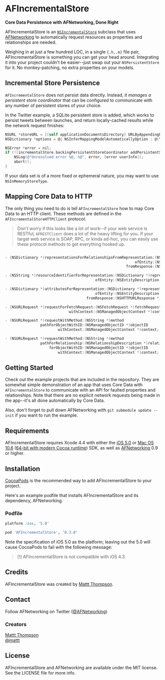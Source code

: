 # AFIncrementalStore
**Core Data Persistence with AFNetworking, Done Right**

AFIncrementalStore is an [`NSIncrementalStore`](http://nshipster.com/nsincrementalstore/) subclass that uses [AFNetworking](https://github.com/afnetworking/afnetworking) to automatically request resources as properties and relationships are needed. 

Weighing in at just a few hundred LOC, in a single `{.h,.m}` file pair, AFIncrementalStore is something you can get your head around. Integrating it into your project couldn't be easier--just swap out your `NSPersistentStore` for it. No monkey-patching, no extra properties on your models.

## Incremental Store Persistence

`AFIncrementalStore` does not persist data directly. Instead, _it manages a persistent store coordinator_ that can be configured to communicate with any number of persistent stores of your choice.

In the Twitter example, a SQLite persistent store is added, which works to persist tweets between launches, and return locally-cached results while the network request finishes:

``` objective-c
NSURL *storeURL = [[self applicationDocumentsDirectory] URLByAppendingPathComponent:@"Twitter.sqlite"];
NSDictionary *options = @{ NSInferMappingModelAutomaticallyOption : @(YES) };

NSError *error = nil;
if (![incrementalStore.backingPersistentStoreCoordinator addPersistentStoreWithType:NSSQLiteStoreType configuration:nil URL:storeURL options:options error:&error]) {
    NSLog(@"Unresolved error %@, %@", error, [error userInfo]);
    abort();
}
```

If your data set is of a more fixed or ephemeral nature, you may want to use `NSInMemoryStoreType`.

## Mapping Core Data to HTTP

The only thing you need to do is tell `AFIncrementalStore` how to map Core Data to an HTTP client. These methods are defined in the `AFIncrementalStoreHTTPClient` protocol:

> Don't worry if this looks like a lot of work--if your web service is RESTful, `AFRESTClient` does a lot of the heavy lifting for you. If your target web service is SOAP, RPC, or kinda ad-hoc, you can easily use these protocol methods to get everything hooked up.

```objective-c

- (NSDictionary *)representationsForRelationshipsFromRepresentation:(NSDictionary *)representation
                                                           ofEntity:(NSEntityDescription *)entity
                                                       fromResponse:(NSHTTPURLResponse *)response;

- (NSString *)resourceIdentifierForRepresentation:(NSDictionary *)representation
                                         ofEntity:(NSEntityDescription *)entity;

- (NSDictionary *)attributesForRepresentation:(NSDictionary *)representation
                                         ofEntity:(NSEntityDescription *)entity
                                     fromResponse:(NSHTTPURLResponse *)response;

- (NSURLRequest *)requestForFetchRequest:(NSFetchRequest *)fetchRequest
                             withContext:(NSManagedObjectContext *)context;

- (NSURLRequest *)requestWithMethod:(NSString *)method
                pathForObjectWithID:(NSManagedObjectID *)objectID
                        withContext:(NSManagedObjectContext *)context;

- (NSURLRequest *)requestWithMethod:(NSString *)method
                pathForRelationship:(NSRelationshipDescription *)relationship
                    forObjectWithID:(NSManagedObjectID *)objectID
                        withContext:(NSManagedObjectContext *)context;
```

## Getting Started

Check out the example projects that are included in the repository. They are somewhat simple demonstration of an app that uses Core Data with `AFIncrementalStore` to communicate with an API for faulted properties and relationships. Note that there are no explicit network requests being made in the app--it's all done automatically by Core Data.

Also, don't forget to pull down AFNetworking with `git submodule update --init` if you want to run the example. 

## Requirements

AFIncrementalStore requires Xcode 4.4 with either the [iOS 5.0](http://developer.apple.com/library/ios/#releasenotes/General/WhatsNewIniPhoneOS/Articles/iOS5.html) or [Mac OS 10.6](http://developer.apple.com/library/mac/#releasenotes/MacOSX/WhatsNewInOSX/Articles/MacOSX10_6.html#//apple_ref/doc/uid/TP40008898-SW7) ([64-bit with modern Cocoa runtime](https://developer.apple.com/library/mac/#documentation/Cocoa/Conceptual/ObjCRuntimeGuide/Articles/ocrtVersionsPlatforms.html)) SDK, as well as [AFNetworking](https://github.com/afnetworking/afnetworking) 0.9 or higher.

## Installation

[CocoaPods](http://cocoapods.org) is the recommended way to add AFIncrementalStore to your project.

Here's an example podfile that installs AFIncrementalStore and its dependency, AFNetworking. 
### Podfile

```ruby
platform :ios, '5.0'

pod 'AFIncrementalStore', '0.3.0'
```

Note the specification of iOS 5.0 as the platform; leaving out the 5.0 will cause CocoaPods to fail with the following message:

> [!] AFIncrementalStore is not compatible with iOS 4.3.

## Credits

AFIncrementalStore was created by [Mattt Thompson](https://github.com/mattt/).

## Contact

Follow AFNetworking on Twitter ([@AFNetworking](https://twitter.com/AFNetworking))

### Creators

[Mattt Thompson](http://github.com/mattt)  
[@mattt](https://twitter.com/mattt)

## License

AFIncrementalStore and AFNetworking are available under the MIT license. See the LICENSE file for more info.
